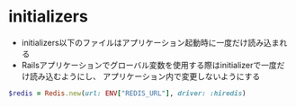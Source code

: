 # initializers
- initializers以下のファイルはアプリケーション起動時に一度だけ読み込まれる
- Railsアプリケーションでグローバル変数を使用する際はinitializerで一度だけ読み込むようにし、
  アプリケーション内で変更しないようにする

```ruby
$redis = Redis.new(url: ENV["REDIS_URL"], driver: :hiredis)
```
